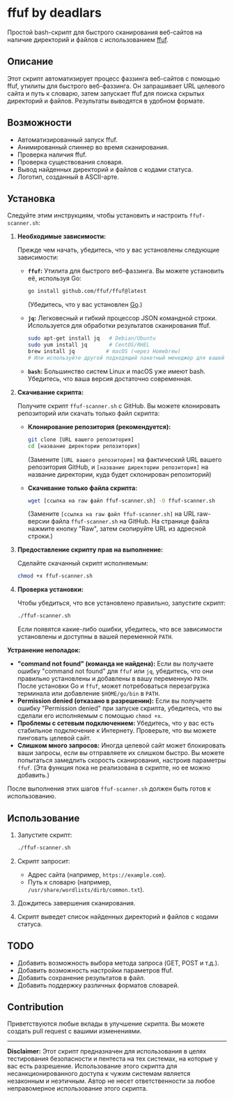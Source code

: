 # ffuf by deadlars

Простой bash-скрипт для быстрого сканирования веб-сайтов на наличие директорий и файлов с использованием [ffuf](https://github.com/ffuf/ffuf).

## Описание

Этот скрипт автоматизирует процесс фаззинга веб-сайтов с помощью ffuf, утилиты для быстрого веб-фаззинга. Он запрашивает URL целевого сайта и путь к словарю, затем запускает ffuf для поиска скрытых директорий и файлов. Результаты выводятся в удобном формате.

## Возможности

*   Автоматизированный запуск ffuf.
*   Анимированный спиннер во время сканирования.
*   Проверка наличия ffuf.
*   Проверка существования словаря.
*   Вывод найденных директорий и файлов с кодами статуса.
*   Логотип, созданный в ASCII-арте.

## Установка

Следуйте этим инструкциям, чтобы установить и настроить `ffuf-scanner.sh`:

1.  **Необходимые зависимости:**

    Прежде чем начать, убедитесь, что у вас установлены следующие зависимости:

    *   **`ffuf`:** Утилита для быстрого веб-фаззинга.  Вы можете установить её, используя Go:

        ```bash
        go install github.com/ffuf/ffuf@latest
        ```

        (Убедитесь, что у вас установлен [Go](https://go.dev/dl/).)

    *   **`jq`:** Легковесный и гибкий процессор JSON командной строки.  Используется для обработки результатов сканирования ffuf.

        ```bash
        sudo apt-get install jq   # Debian/Ubuntu
        sudo yum install jq       # CentOS/RHEL
        brew install jq          # macOS (через Homebrew)
        # Или используйте другой подходящий пакетный менеджер для вашей системы
        ```

    *   **`bash`:**  Большинство систем Linux и macOS уже имеют bash.  Убедитесь, что ваша версия достаточно современная.

2.  **Скачивание скрипта:**

    Получите скрипт `ffuf-scanner.sh` с GitHub.  Вы можете клонировать репозиторий или скачать только файл скрипта:

    *   **Клонирование репозитория (рекомендуется):**

        ```bash
        git clone [URL вашего репозитория]
        cd [название директории репозитория]
        ```

        (Замените `[URL вашего репозитория]` на фактический URL вашего репозитория GitHub, и `[название директории репозитория]` на название директории, куда будет склонирован репозиторий)

    *   **Скачивание только файла скрипта:**

        ```bash
        wget [ссылка на raw файл ffuf-scanner.sh] -O ffuf-scanner.sh
        ```

        (Замените `[ссылка на raw файл ffuf-scanner.sh]` на URL raw-версии файла `ffuf-scanner.sh` на GitHub.  На странице файла нажмите кнопку "Raw", затем скопируйте URL из адресной строки.)

3.  **Предоставление скрипту прав на выполнение:**

    Сделайте скачанный скрипт исполняемым:

    ```bash
    chmod +x ffuf-scanner.sh
    ```

4.  **Проверка установки:**

    Чтобы убедиться, что все установлено правильно, запустите скрипт:

    ```bash
    ./ffuf-scanner.sh
    ```

    Если появятся какие-либо ошибки, убедитесь, что все зависимости установлены и доступны в вашей переменной `PATH`.

**Устранение неполадок:**

*   **"command not found" (команда не найдена):** Если вы получаете ошибку "command not found" для `ffuf` или `jq`, убедитесь, что они правильно установлены и добавлены в вашу переменную `PATH`.  После установки Go и `ffuf`, может потребоваться перезагрузка терминала или добавление `$HOME/go/bin` в `PATH`.
*   **Permission denied (отказано в разрешении):** Если вы получаете ошибку "Permission denied" при запуске скрипта, убедитесь, что вы сделали его исполняемым с помощью `chmod +x`.
*   **Проблемы с сетевым подключением:**  Убедитесь, что у вас есть стабильное подключение к Интернету.  Проверьте, что вы можете пинговать целевой сайт.
*   **Слишком много запросов:**  Иногда целевой сайт может блокировать ваши запросы, если вы отправляете их слишком быстро.  Вы можете попытаться замедлить скорость сканирования, настроив параметры `ffuf`.  (Эта функция пока не реализована в скрипте, но ее можно добавить.)

После выполнения этих шагов `ffuf-scanner.sh` должен быть готов к использованию.

## Использование

1.  Запустите скрипт:

    ```bash
    ./ffuf-scanner.sh
    ```

2.  Скрипт запросит:

    *   Адрес сайта (например, `https://example.com`).
    *   Путь к словарю (например, `/usr/share/wordlists/dirb/common.txt`).

3.  Дождитесь завершения сканирования.

4.  Скрипт выведет список найденных директорий и файлов с кодами статуса.


## TODO

*   Добавить возможность выбора метода запроса (GET, POST и т.д.).
*   Добавить возможность настройки параметров ffuf.
*   Добавить сохранение результатов в файл.
*   Добавить поддержку различных форматов словарей.

## Contribution

Приветствуются любые вклады в улучшение скрипта. Вы можете создать pull request с вашими изменениями.

---

**Disclaimer:** Этот скрипт предназначен для использования в целях тестирования безопасности и пентеста на тех системах, на которые у вас есть разрешение. Использование этого скрипта для несанкционированного доступа к чужим системам является незаконным и неэтичным. Автор не несет ответственности за любое неправомерное использование этого скрипта.
